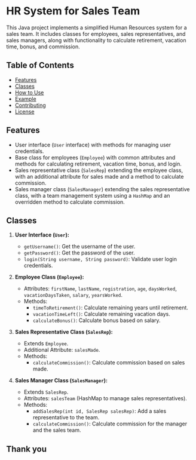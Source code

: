 # HR System for Sales Team

This Java project implements a simplified Human Resources system for a sales team. It includes classes for employees, sales representatives, and sales managers, along with functionality to calculate retirement, vacation time, bonus, and commission.

## Table of Contents

- [Features](#features)
- [Classes](#classes)
- [How to Use](#how-to-use)
- [Example](#example)
- [Contributing](#contributing)
- [License](#license)

## Features

- User interface (`User` interface) with methods for managing user credentials.
- Base class for employees (`Employee`) with common attributes and methods for calculating retirement, vacation time, bonus, and login.
- Sales representative class (`SalesRep`) extending the employee class, with an additional attribute for sales made and a method to calculate commission.
- Sales manager class (`SalesManager`) extending the sales representative class, with a team management system using a `HashMap` and an overridden method to calculate commission.

## Classes

1. **User Interface (`User`):**
   - `getUsername()`: Get the username of the user.
   - `getPassword()`: Get the password of the user.
   - `login(String username, String password)`: Validate user login credentials.

2. **Employee Class (`Employee`):**
   - Attributes: `firstName`, `lastName`, `registration`, `age`, `daysWorked`, `vacationDaysTaken`, `salary`, `yearsWorked`.
   - Methods:
     - `timeToRetirement()`: Calculate remaining years until retirement.
     - `vacationTimeLeft()`: Calculate remaining vacation days.
     - `calculateBonus()`: Calculate bonus based on salary.

3. **Sales Representative Class (`SalesRep`):**
   - Extends `Employee`.
   - Additional Attribute: `salesMade`.
   - Methods:
     - `calculateCommission()`: Calculate commission based on sales made.

4. **Sales Manager Class (`SalesManager`):**
   - Extends `SalesRep`.
   - Attributes: `salesTeam` (HashMap to manage sales representatives).
   - Methods:
     - `addSalesRep(int id, SalesRep salesRep)`: Add a sales representative to the team.
     - `calculateCommission()`: Calculate commission for the manager and the sales team.

## Thank you
